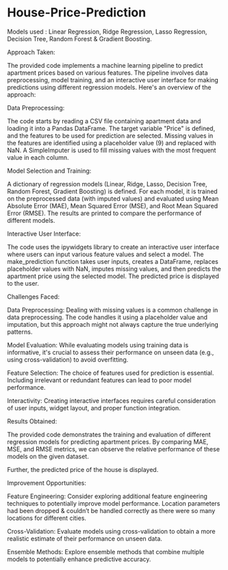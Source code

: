 # House-Price-Prediction
Models used : Linear Regression, Ridge Regression, Lasso Regression, Decision Tree, Random Forest & Gradient Boosting.

Approach Taken:

The provided code implements a machine learning pipeline to predict apartment prices based on various features. The pipeline involves data preprocessing, model training, and an interactive user interface for making predictions using different regression models. Here's an overview of the approach:

Data Preprocessing:

The code starts by reading a CSV file containing apartment data and loading it into a Pandas DataFrame.
The target variable "Price" is defined, and the features to be used for prediction are selected.
Missing values in the features are identified using a placeholder value (9) and replaced with NaN.
A SimpleImputer is used to fill missing values with the most frequent value in each column.

Model Selection and Training:

A dictionary of regression models (Linear, Ridge, Lasso, Decision Tree, Random Forest, Gradient Boosting) is defined.
For each model, it is trained on the preprocessed data (with imputed values) and evaluated using Mean Absolute Error (MAE), Mean Squared Error (MSE), and Root Mean Squared Error (RMSE).
The results are printed to compare the performance of different models.

Interactive User Interface:

The code uses the ipywidgets library to create an interactive user interface where users can input various feature values and select a model.
The make_prediction function takes user inputs, creates a DataFrame, replaces placeholder values with NaN, imputes missing values, and then predicts the apartment price using the selected model.
The predicted price is displayed to the user.

Challenges Faced:

Data Preprocessing: Dealing with missing values is a common challenge in data preprocessing. The code handles it using a placeholder value and imputation, but this approach might not always capture the true underlying patterns.

Model Evaluation: While evaluating models using training data is informative, it's crucial to assess their performance on unseen data (e.g., using cross-validation) to avoid overfitting.

Feature Selection: The choice of features used for prediction is essential. Including irrelevant or redundant features can lead to poor model performance.

Interactivity: Creating interactive interfaces requires careful consideration of user inputs, widget layout, and proper function integration.

Results Obtained:

The provided code demonstrates the training and evaluation of different regression models for predicting apartment prices. By comparing MAE, MSE, and RMSE metrics, we can observe the relative performance of these models on the given dataset.

Further, the predicted price of the house is displayed.

Improvement Opportunities:

Feature Engineering: Consider exploring additional feature engineering techniques to potentially improve model performance. Location parameters had been dropped & couldn’t be handled correctly as there were so many locations for different cities.

Cross-Validation: Evaluate models using cross-validation to obtain a more realistic estimate of their performance on unseen data.

Ensemble Methods: Explore ensemble methods that combine multiple models to potentially enhance predictive accuracy.
